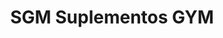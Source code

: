 ---
title: "SGM Suplementos GYM"
url: /monterrey/sgm-suplementos-gym/
shop: suplementos nutricionales
---